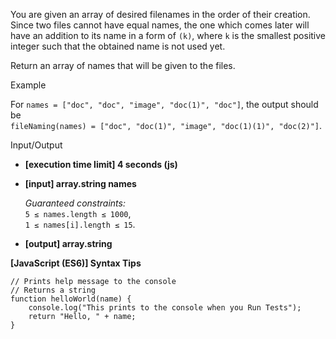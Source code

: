 You are given an array of desired filenames in the order of their creation. Since two
files cannot have equal names, the one which comes later will have an addition to its name
in a form of `(k)`, where `k` is the smallest positive integer such that the obtained name
is not used yet.

Return an array of names that will be given to the files.

Example

For `names = ["doc", "doc", "image", "doc(1)", "doc"]`, the output should be  
`fileNaming(names) = ["doc", "doc(1)", "image", "doc(1)(1)", "doc(2)"]`.

Input/Output

- **\[execution time limit\] 4 seconds (js)**

- **\[input\] array.string names**

  _Guaranteed constraints:_  
  `5 ≤ names.length ≤ 1000`,  
  `1 ≤ names[i].length ≤ 15`.

- **\[output\] array.string**

**\[JavaScript (ES6)\] Syntax Tips**

    // Prints help message to the console
    // Returns a string
    function helloWorld(name) {
        console.log("This prints to the console when you Run Tests");
        return "Hello, " + name;
    }

